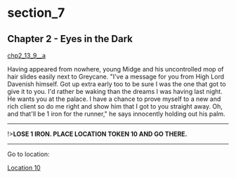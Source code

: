 
# section_7

## Chapter 2 - Eyes in the Dark

[chp2_13_9__a](../../decomp/app/src/main/res/raw/chp2_13_9__a.mp3 ':include :type=audio')

Having appeared from nowhere, young Midge and his uncontrolled mop of hair slides easily next to Greycane. "I've a message for you from High Lord Davenish himself. Got up extra early too to be sure I was the one that got to give it to you. I'd rather be waking than the dreams I was having last night. He wants you at the palace. I have a chance to prove myself to a new and rich client so do me right and show him that I got to you straight away. Oh, and that'll be 1 iron for the runner," he says innocently holding out his palm.

---

!>**LOSE 1 IRON.  PLACE LOCATION TOKEN 10 AND GO THERE.** 

---

Go to location:

[Location 10](output/chapter2/section_9.md)


